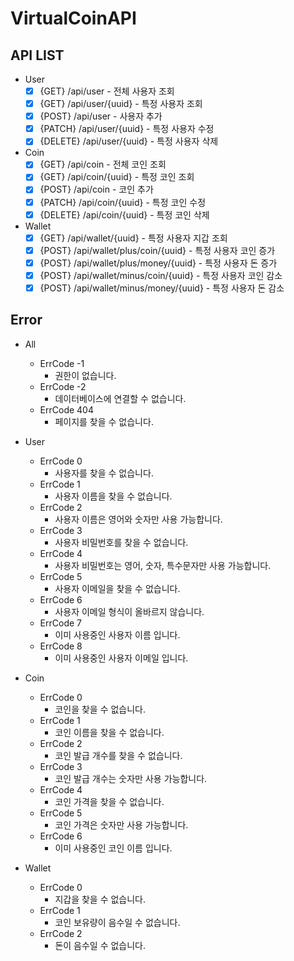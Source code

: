 # VirtualCoinAPI

## API LIST
 * User
   * [x] {GET} /api/user - 전체 사용자 조회
   * [x] {GET} /api/user/{uuid} - 특정 사용자 조회
   * [x] {POST} /api/user - 사용자 추가
   * [x] {PATCH} /api/user/{uuid} - 특정 사용자 수정
   * [x] {DELETE} /api/user/{uuid} - 특정 사용자 삭제
 * Coin
   * [x] {GET} /api/coin - 전체 코인 조회
   * [x] {GET} /api/coin/{uuid} - 특정 코인 조회
   * [x] {POST} /api/coin - 코인 추가
   * [x] {PATCH} /api/coin/{uuid} - 특정 코인 수정
   * [x] {DELETE} /api/coin/{uuid} - 특정 코인 삭제
 * Wallet
   * [x] {GET} /api/wallet/{uuid} - 특정 사용자 지갑 조회
   * [x] {POST} /api/wallet/plus/coin/{uuid} - 특정 사용자 코인 증가
   * [x] {POST} /api/wallet/plus/money/{uuid} - 특정 사용자 돈 증가
   * [x] {POST} /api/wallet/minus/coin/{uuid} - 특정 사용자 코인 감소
   * [x] {POST} /api/wallet/minus/money/{uuid} - 특정 사용자 돈 감소

## Error
 * All
   * ErrCode -1
     * 권한이 없습니다.
   * ErrCode -2
     * 데이터베이스에 연결할 수 없습니다.
   * ErrCode 404
     * 페이지를 찾을 수 없습니다.

 * User
   * ErrCode 0
     * 사용자를 찾을 수 없습니다.
   * ErrCode 1
     * 사용자 이름을 찾을 수 없습니다.
   * ErrCode 2
     * 사용자 이름은 영어와 숫자만 사용 가능합니다.
   * ErrCode 3
     * 사용자 비밀번호를 찾을 수 없습니다.
   * ErrCode 4
     * 사용자 비밀번호는 영어, 숫자, 특수문자만 사용 가능합니다.
   * ErrCode 5
     * 사용자 이메일을 찾을 수 없습니다.
   * ErrCode 6
     * 사용자 이메일 형식이 올바르지 않습니다.
   * ErrCode 7
     * 이미 사용중인 사용자 이름 입니다.
   * ErrCode 8
     * 이미 사용중인 사용자 이메일 입니다.

 * Coin
   * ErrCode 0
     * 코인을 찾을 수 없습니다.
   * ErrCode 1
     * 코인 이름을 찾을 수 없습니다.
   * ErrCode 2
     * 코인 발급 개수를 찾을 수 없습니다.
   * ErrCode 3
     * 코인 발급 개수는 숫자만 사용 가능합니다.
   * ErrCode 4
     * 코인 가격을 찾을 수 없습니다.
   * ErrCode 5
     * 코인 가격은 숫자만 사용 가능합니다.
   * ErrCode 6
     * 이미 사용중인 코인 이름 입니다.

 * Wallet
   * ErrCode 0
     * 지갑을 찾을 수 없습니다.
   * ErrCode 1
     * 코인 보유량이 음수일 수 없습니다.
   * ErrCode 2
     * 돈이 음수일 수 없습니다.
